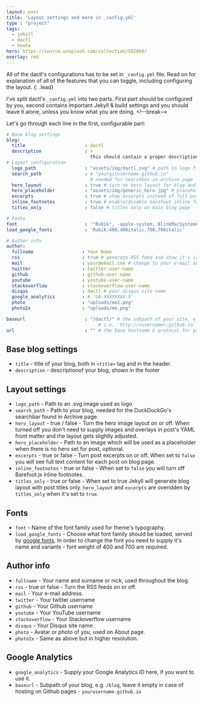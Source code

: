 ```yaml
---
layout: post
title: 'Layout settings and more in _config.yml'
type : "project"
tags:
  - jekyll
  - dactl
  - howto
hero: https://source.unsplash.com/collection/582860/
overlay: red
---
```


All of the dactl's configurations has to be set in `_config.yml` file. Read on for explanation of all of the features that you can toggle, including configuring the layout.
{: .lead}

I've split dactl's `_config.yml` into two parts. First part should be configured by you, second contains important Jekyll & build settings and you should leave it alone, unless you know what you are doing.
<!–-break-–>

Let's go through each line in the first, configurable part:

~~~yaml
# Base blog settings
blog:
  title                      : dactl
  description                : >
                               this should contain a proper description
# Layout configuration
  logo_path                  : "assets/img/dactl.svg" # path to logo file
  search_path                : # "yourgitusername.github.io"
                               # needed for searchbox in archive page
  hero_layout                : true # turn on hero layout for blog and posts
  hero_placeholder           : "assets/img/generic_hero.jpg" # placeholder for hero
  excerpts                   : true # show excerpts instead of full post content on blog page
  inline_footnotes           : true # enable/disable barefoot inline footnotes
  titles_only                : false # titles only on main blog page

# Fonts
font                         : '"Rubik", -apple-system, BlinkMacSystemFont, "Helvetica Neue", sans-serif'
load_google_fonts            : 'Rubik:400,400italic,700,700italic'

# Author info
author:
  fullname                  : Your Name
  rss                       : true # generate RSS feed and show it's icon in header
  mail                      : your@email.com # change to your e-mail address
  twitter                   : twitter-user-name
  github                    : github-user-name
  youtube                   : youtube-user-name
  stackoverflow             : stackoverflow-user-name
  disqus                    : dactl # your disqus site name
  google_analytics          : # 'UA-XXXXXXXX-X'
  photo                     : "uploads/me2.png"
  photo2x                   : "uploads/me.png"

baseurl                      : "/dactl/" # the subpath of your site, e.g. /blog/, set to '' in case of hosting on GitHub pages
                                  # i.e. `http://<username>.github.io`
url                          : "" # the base hostname & protocol for your site
~~~

## Base blog settings
* `title` - title of your blog, both in `<title>` tag and in the header.
* `description` - descriptionof your blog, shown in the footer

## Layout settings
* `logo_path` - Path to an .svg image used as logo
* `search_path` - Path to your blog, needed for the DuckDuckGo's searchbar found in Archive page.
* `hero_layout` - true / false - Turn the hero image layout on or off. When turned off you don't need to supply images and overlays in post's YAML front matter and the layout gets slightly adjusted.
* `hero_placeholder` - Path to an image which will be used as a placeholder when there is no hero set for post, optional.
* `excerpts` - true or false - Turn post excerpts on or off. When set to `false` you will see full text content for each post on blog page.
* `inline_footnotes` - true or false - When set to `false` you will turn off Barefoot.js inline footnotes.
* `titles_only` - true or false - When set to true Jekyll will generate blog layout with post titles only. `hero_layout` and `excerpts` are overidden by `titles_only` when it's set to `true`.

## Fonts
* `font` - Name of the font family used for theme's typography.
* `load_google_fonts` - Choose what font family should be loaded, served by [google fonts](https://fonts.google.com).
In order to change the font you need to supply it's name and variants - font weight of 400 and 700 are required.  

## Author info
* `fullname` - Your name and surname or nick, used throughout the blog.
* `rss` - true or false - Turn the RSS feeds on or off.
* `mail` - Your e-mail address.
* `twitter` - Your twitter username
* `github` - Your Github username
* `youtube` - Your YouTube username
* `stackoverflow` - Your Stackoverflow username
* `disqus` - Your Disqus site name.
* `photo` - Avatar or photo of you, used on About page.
* `photo2x` - Same as above but in higher resolution.

## Google Analytics
* `google_analytics` - Supply your Google Analytics ID here, if you want to use it.
* `baseurl` - Subpath of your blog, e.g. `/blog`, leave it empty in case of hosting on Github pages - `yourusername.github.io`
